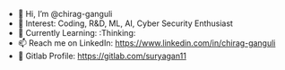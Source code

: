 - 👋 Hi, I’m @chirag-ganguli
- 👀 Interest: Coding, R&D, ML, AI, Cyber Security Enthusiast
- 🌱 Currently Learning: :Thinking:
- 📫 Reach me on LinkedIn: https://www.linkedin.com/in/chirag-ganguli
- 🔆 Gitlab Profile: https://gitlab.com/suryagan11
